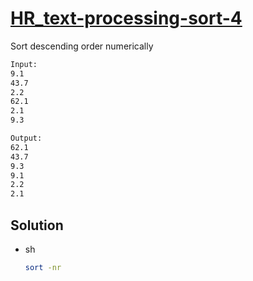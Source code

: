 # [HR_text-processing-sort-4](https://www.hackerrank.com/challenges/text-processing-sort-4)

Sort descending order numerically

```txt
Input:
9.1
43.7
2.2
62.1
2.1
9.3

Output:
62.1
43.7
9.3
9.1
2.2
2.1
```

## Solution

* sh

  ```sh
  sort -nr
  ```
